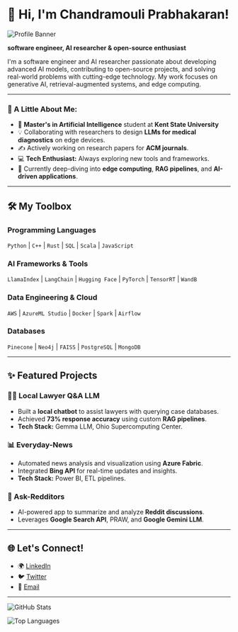 # 👋 Hi, I'm Chandramouli Prabhakaran!

![Profile Banner](https://via.placeholder.com/800x300?text=Welcome+to+My+GitHub+Profile) <!-- Replace with your custom banner image -->

**software engineer, AI researcher & open-source enthusiast**

I'm a software engineer and AI researcher passionate about developing advanced AI models, contributing to open-source projects, and solving real-world problems with cutting-edge technology. My work focuses on generative AI, retrieval-augmented systems, and edge computing.

---

### 🚀 A Little About Me:
- 🌟 **Master's in Artificial Intelligence** student at **Kent State University**  
- 💡 Collaborating with researchers to design **LLMs for medical diagnostics** on edge devices.  
- ✍️ Actively working on research papers for **ACM journals**.  
- 💻 **Tech Enthusiast:** Always exploring new tools and frameworks.  
- 🌱 Currently deep-diving into **edge computing**, **RAG pipelines**, and **AI-driven applications**.

---

## 🛠 My Toolbox
### Programming Languages
`Python` | `C++` | `Rust` | `SQL` | `Scala` | `JavaScript`

### AI Frameworks & Tools
`LlamaIndex` | `LangChain` | `Hugging Face` | `PyTorch` | `TensorRT` | `WandB`

### Data Engineering & Cloud
`AWS` | `AzureML Studio` | `Docker` | `Spark` | `Airflow`

### Databases
`Pinecone` | `Neo4j` | `FAISS` | `PostgreSQL` | `MongoDB`

---

## ✨ Featured Projects
### 🧑‍⚖️ Local Lawyer Q&A LLM
- Built a **local chatbot** to assist lawyers with querying case databases.  
- Achieved **73% response accuracy** using custom **RAG pipelines**.  
- **Tech Stack:** Gemma LLM, Ohio Supercomputing Center.

### 📊 Everyday-News
- Automated news analysis and visualization using **Azure Fabric**.  
- Integrated **Bing API** for real-time updates and insights.  
- **Tech Stack:** Power BI, ETL pipelines.

### 💬 Ask-Redditors
- AI-powered app to summarize and analyze **Reddit discussions**.  
- Leverages **Google Search API**, PRAW, and **Google Gemini LLM**.

---

## 🌐 Let's Connect!

- 🌍 [LinkedIn](https://www.linkedin.com/in/chandramouli-prabhakaran-250a79178)  
- 🐦 [Twitter](https://x.com/MaharajMouli)  
- 📧 [Email](mailto:chandramouli.p1508@gmail.com)  

---

![GitHub Stats](https://github-readme-stats.vercel.app/api?username=YourGitHubUsername&show_icons=true&theme=radical) <!-- Replace with your GitHub username -->

![Top Languages](https://github-readme-stats.vercel.app/api/top-langs/?username=YourGitHubUsername&layout=compact&theme=radical) <!-- Replace with your GitHub username -->

